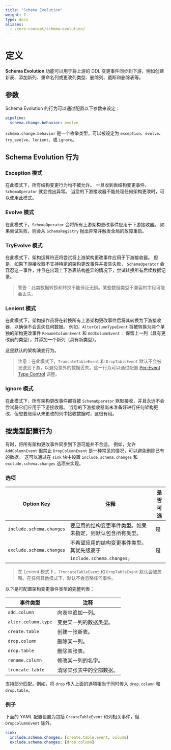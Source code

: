 ```yaml
---
title: "Schema Evolution"
weight: 7
type: docs
aliases:
  - /core-concept/schema-evolution/
---
```

<!--
Licensed to the Apache Software Foundation (ASF) under one
or more contributor license agreements.  See the NOTICE file
distributed with this work for additional information
regarding copyright ownership.  The ASF licenses this file
to you under the Apache License, Version 2.0 (the
"License"); you may not use this file except in compliance
with the License.  You may obtain a copy of the License at

  http://www.apache.org/licenses/LICENSE-2.0

Unless required by applicable law or agreed to in writing,
software distributed under the License is distributed on an
"AS IS" BASIS, WITHOUT WARRANTIES OR CONDITIONS OF ANY
KIND, either express or implied.  See the License for the
specific language governing permissions and limitations
under the License.
-->

# 定义

**Schema Evolution** 功能可以用于将上游的 DDL 变更事件同步到下游，例如创建新表、添加新列、重命名列或更改列类型、删除列、截断和删除表等。

## 参数

Schema Evolution 的行为可以通过配置以下参数来设定：

```yaml
pipeline:
  schema.change.behavior: evolve
```

`schema.change.behavior` 是一个枚举类型，可以被设定为 `exception`、`evolve`、`try_evolve`、`lenient`、或 `ignore`。

## Schema Evolution 行为

### Exception 模式

在此模式下，所有结构变更行为均不被允许。
一旦收到表结构变更事件，`SchemaOperator` 就会抛出异常。
当您的下游接收器不能处理任何架构更改时，可以使用此模式。

### Evolve 模式

在此模式下，`SchemaOperator` 会将所有上游架构更改事件应用于下游接收器。
如果尝试失败，则会从 `SchemaRegistry` 抛出异常并触发全局的故障重启。

### TryEvolve 模式

在此模式下，架构运算符还将尝试将上游架构更改事件应用于下游接收器。
但是，如果下游接收器不支持特定的架构更改事件并报告失败，
`SchemaOperator` 会容忍这一事件，并且在出现上下游表结构差异的情况下，尝试转换所有后续数据记录。

> 警告：此类数据转换和转换不能保证无损。某些数据类型不兼容的字段可能会丢失。

### Lenient 模式

在此模式下，架构操作员将在转换所有上游架构更改事件后将其转换为下游接收器，以确保不会丢失任何数据。
例如，`AlterColumnTypeEvent` 将被转换为两个单独的架构更改事件 `RenameColumnEvent` 和 `AddColumnEvent`：
保留上一列（具有更改前的类型），并添加一个新列（具有新类型）。

这是默认的架构演变行为。

> 注意：在此模式下，`TruncateTableEvent` 和 `DropTableEvent` 默认不会被发送到下游，以避免意外的数据丢失。这一行为可以通过配置 [Per-Event Type Control](#per-event-type-control) 调整。

### Ignore 模式

在此模式下，所有架构更改事件都将被 `SchemaOperator` 默默接收，并且永远不会尝试将它们应用于下游接收器。
当您的下游接收器尚未准备好进行任何架构更改，但想要继续从未更改的列中接收数据时，这很有用。

## 按类型配置行为

有时，将所有架构更改事件同步到下游可能并不合适。
例如，允许 `AddColumnEvent` 但禁止 `DropColumnEvent` 是一种常见的情况，可以避免删除已有的数据。
这可以通过在 `sink` 块中设置 `include.schema.changes` 和 `exclude.schema.changes` 选项来实现。

### 选项

| Option Key               | 注释                                              | 是否可选 |
|--------------------------|-------------------------------------------------|------|
| `include.schema.changes` | 要应用的结构变更事件类型。如果未指定，则默认包含所有类型。                   | 是    |
| `exclude.schema.changes` | 不希望应用的结构变更事件类型。其优先级高于 `include.schema.changes`。 | 是    |

> 在 Lenient 模式下，`TruncateTableEvent` 和 `DropTableEvent` 默认会被忽略。在任何其他模式下，默认不会忽略任何事件。

以下是可配置架构变更事件类型的完整列表：

| 事件类型                | 注释           |
|---------------------|--------------|
| `add.column`        | 向表中追加一列。     |
| `alter.column.type` | 变更某一列的数据类型。  |
| `create.table`      | 创建一张新表。      |
| `drop.column`       | 删除某一列。       |
| `drop.table`        | 删除某张表。       |
| `rename.column`     | 修改某一列的名字。    |
| `truncate.table`    | 清除某张表中的全部数据。 |

支持部分匹配。例如，将 `drop` 传入上面的选项相当于同时传入 `drop.column` 和 `drop.table`。

### 例子

下面的 YAML 配置设置为包括 `CreateTableEvent` 和列相关事件，但 `DropColumnEvent` 除外。

```yaml
sink:
  include.schema.changes: [create.table.event, column]
  exclude.schema.changes: [drop.column]
```
